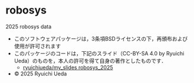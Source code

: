 # robosys
2025 robosys data

- このソフトウェアパッケージは，3条項BSDライセンスの下，再頒布および使用が許可されます
- このパッケージのコードは，下記のスライド（CC-BY-SA 4.0 by Ryuichi Ueda）のものを，本人の許可を得て自身の著作としたものです．
    - [ryuichiueda/my_slides robosys_2025](https://github.com/ryuichiueda/slides_marp/tree/master/robosys_2025)
- © 2025 Ryuichi Ueda
